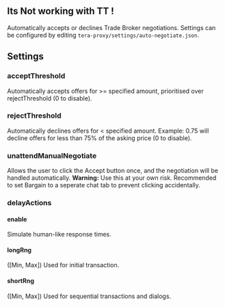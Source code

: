 
## Its Not working with TT !

Automatically accepts or declines Trade Broker negotiations. Settings can be configured by editing `tera-proxy/settings/auto-negotiate.json`.

## Settings
### acceptThreshold
Automatically accepts offers for >= specified amount, prioritised over rejectThreshold (0 to disable).
### rejectThreshold
Automatically declines offers for < specified amount. Example: 0.75 will decline offers for less than 75% of the asking price (0 to disable).
### unattendManualNegotiate
Allows the user to click the Accept button once, and the negotiation will be handled automatically. **Warning:** Use this at your own risk. Recommended to set Bargain to a seperate chat tab to prevent clicking accidentally.
### delayActions
#### enable
Simulate human-like response times.
#### longRng
(\[Min, Max\]) Used for initial transaction.
#### shortRng
(\[Min, Max\]) Used for sequential transactions and dialogs.
